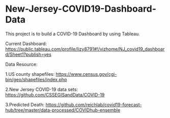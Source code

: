 # New-Jersey-COVID19-Dashboard-Data

This project is to build a COVID-19 Dashboard by using Tableau.

Current Dashboard: https://public.tableau.com/profile/lizy8791#!/vizhome/NJ_covid19_dashboard/Sheet1?publish=yes

Data Resource:

1.US county shapefiles: https://www.census.gov/cgi-bin/geo/shapefiles/index.php

2.New Jersey COVID-19 data sets: https://github.com/CSSEGISandData/COVID-19

3.Predicted Death: https://github.com/reichlab/covid19-forecast-hub/tree/master/data-processed/COVIDhub-ensemble
